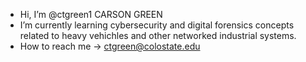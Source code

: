 - Hi, I’m @ctgreen1 CARSON GREEN
- I’m currently learning cybersecurity and digital forensics concepts related to heavy vehichles and other networked industrial systems.
- How to reach me -> ctgreen@colostate.edu

